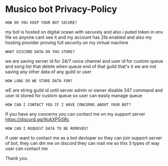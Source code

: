 # Musico bot Privacy-Policy


 
``HOW DO YOU KEEP YOUR BOT SECURE?``

my bot is hosted on digital ocean with securely and also i puted token in env file so anyone cant see it and my account has 2fa enabled and also my hosting provider proving full security on my virtual machine

``WHAT DISCORD DATA DO YOU STORE?``

we are saving server id for 24/7 voice channel and user id for custom queue and song list that delete when queue end of that guild that's it we are not saving any other data of any guild or user

``HOW LONG DO WE STORE DATA FOR?``

wE are string guild id until server admin or owner disable 247 command and user id stored for custom queue so user can easily manage queue

``HOW CAN I CONTACT YOU IF I HAVE CONCERNS ABOUT YOUR BOT?``

If you have any concerns you can contact me on my support server https://discord.gg/9cAXP5j5Rc

``HOW CAN I REQUEST DATA TO BE REMOVED?``

if user want to contact me as a bot devloper so they can join support server of bot, they can dm me on discord they can mail me so this 3 types of way user can contact me

Thank you.
